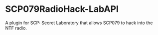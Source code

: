 # SCP079RadioHack-LabAPI
A plugin for SCP: Secret Laboratory that allows SCP079 to hack into the NTF radio. 
